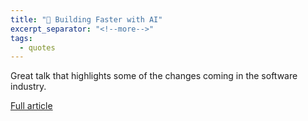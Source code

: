 ```yaml
---
title: "🔗 Building Faster with AI"
excerpt_separator: "<!--more-->"
tags:
  - quotes
---
```

Great talk that highlights some of the changes coming in the software industry.

[Full article](https://m.youtube.com/watch?v=RNJCfif1dPY)
